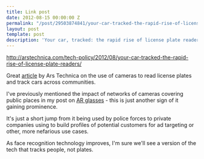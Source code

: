 ```yaml
---
title: Link post
date: 2012-08-15 00:00:00 Z
permalink: "/post/29503874841/your-car-tracked-the-rapid-rise-of-license-plate"
layout: post
template: post
description: 'Your car, tracked: the rapid rise of license plate readers'
---
```


<http://arstechnica.com/tech-policy/2012/08/your-car-tracked-the-rapid-rise-of-license-plate-readers/>

<p>Great <a href="http://arstechnica.com/tech-policy/2012/08/your-car-tracked-the-rapid-rise-of-license-plate-readers/">article</a> by Ars Technica on the use of cameras to read license plates and track cars across communities.</p>&#13;
<p>I've previously mentioned the impact of networks of cameras covering public places in my post on <a href="http://blog.randylubin.com/post/18079173691/eagerly-anticipating-google-glasses-social">AR glasses</a> - this is just another sign of it gaining prominence.</p>&#13;
<p>It's just a short jump from it being used by police forces to private companies using to build profiles of potential customers for ad targeting or other, more nefarious use cases.</p>&#13;
<p>As face recognition technology improves, I'm sure we'll see a version of the tech that tracks people, not plates.</p> 